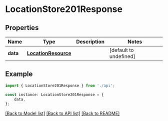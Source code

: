 # LocationStore201Response


## Properties

Name | Type | Description | Notes
------------ | ------------- | ------------- | -------------
**data** | [**LocationResource**](LocationResource.md) |  | [default to undefined]

## Example

```typescript
import { LocationStore201Response } from './api';

const instance: LocationStore201Response = {
    data,
};
```

[[Back to Model list]](../README.md#documentation-for-models) [[Back to API list]](../README.md#documentation-for-api-endpoints) [[Back to README]](../README.md)
